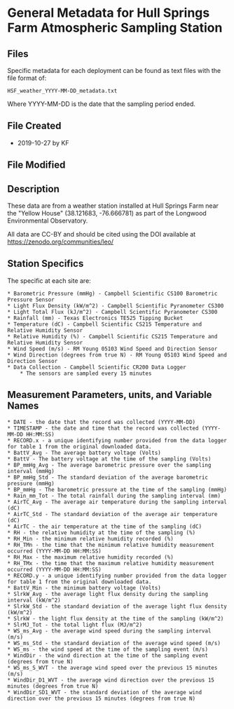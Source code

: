 # General Metadata for Hull Springs Farm Atmospheric Sampling Station

## Files

Specific metadata for each deployment can be found as text files with the file format of:

    HSF_weather_YYYY-MM-DD_metadata.txt
    
Where YYYY-MM-DD is the date that the sampling period ended.

## File Created

  * 2019-10-27 by KF
  
## File Modified

## Description

These data are from a weather station installed at Hull Springs Farm near the "Yellow House" (38.121683, -76.666781) as part of the Longwood Environmental Observatory.

All data are CC-BY and should be cited using the DOI available at https://zenodo.org/communities/leo/

## Station Specifics

  The specific at each site are:

    * Barometric Pressure (mmHg) - Campbell Scientific CS100 Barometric Pressure Sensor
    * Light Flux Density (kW/m^2) - Campbell Scientific Pyranometer CS300
    * Light Total Flux (kJ/m^2) - Campbell Scientific Pyranometer CS300
    * Rainfall (mm) - Texas Electronics TE525 Tipping Bucket
    * Temperature (dC) - Campbell Scientific CS215 Temperature and Relative Humidity Sensor
    * Relative Humidity (%) - Campbell Scientific CS215 Temperature and Relative Humidity Sensor
    * Wind Speed (m/s) - RM Young 05103 Wind Speed and Direction Sensor
    * Wind Direction (degrees from true N) - RM Young 05103 Wind Speed and Direction Sensor
    * Data Collection - Campbell Scientific CR200 Data Logger
        * The sensors are sampled every 15 minutes
 
## Measurement Parameters, units, and Variable Names

    * DATE - the date that the record was collected (YYYY-MM-DD)
    * TIMESTAMP - the date and time that the record was collected (YYYY-MM-DD HH:MM:SS)
    * RECORD.x - a unique identifying number provided from the data logger for table 1 from the original downloaded data. 
    * BattV_Avg - The average battery voltage (Volts)
    * BattV - The battery voltage at the time of the sampling (Volts)
    * BP_mmHg_Avg - The average barometric pressure over the sampling interval (mmHg)
    * BP_mmHg_Std - The standard deviation of the average barometric pressure (mmHg)
    * BP_mmHg - The barometric pressure at the time of the sampling (mmHg)
    * Rain_mm_Tot - The total rainfall during the sampling interval (mm)
    * AirTC_Avg - The average air temperature during the sampling interval (dC) 
    * AirTC_Std - The standard deviation of the average air temperature (dC) 
    * AirTC - the air temperature at the time of the sampling (dC)
    * RH - the relative humidity at the time of the sampling (%)
    * RH_Min - the minimum relative humidity recorded (%)
    * RH_TMn - the time that the minimum relative humidity measurement occurred (YYYY-MM-DD HH:MM:SS) 
    * RH_Max - the maximum relative humidity recorded (%)
    * RH_TMx - the time that the maximum relative humidity measurement occurred (YYYY-MM-DD HH:MM:SS)
    * RECORD.y - a unique identifying number provided from the data logger for table 1 from the original downloaded data.
    * BattV_Min - the minimum battery voltage (Volts)
    * SlrkW_Avg - the average light flux density during the sampling interval (kW/m^2) 
    * SlrkW_Std - the standard deviation of the average light flux density (kW/m^2)
    * SlrkW - the light flux density at the time of the sampling (kW/m^2)
    * SlrMJ_Tot - the total light flux (MJ/m^2) 
    * WS_ms_Avg - the average wind speed during the sampling interval (m/s) 
    * WS_ms_Std - the standard deviation of the average wind speed (m/s) 
    * WS_ms - the wind speed at the time of the sampling event (m/s)
    * WindDir - the wind direction at the time of the sampling event (degrees from true N)
    * WS_ms_S_WVT - the average wind speed over the previous 15 minutes (m/s)
    * WindDir_D1_WVT - the average wind direction over the previous 15 minutes (degrees from true N)
    * WindDir_SD1_WVT - the standard deviation of the average wind direction over the previous 15 minutes (degrees from true N)
